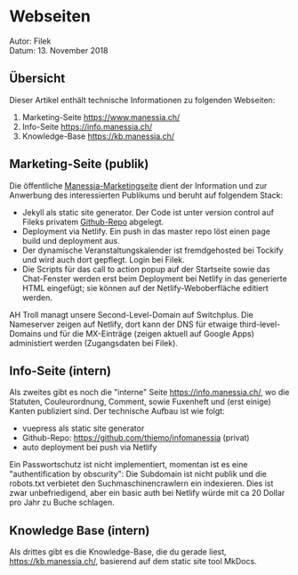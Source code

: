 # Webseiten

Autor: Filek  
Datum: 13. November 2018

## Übersicht

Dieser Artikel enthält technische Informationen zu folgenden Webseiten:

1. Marketing-Seite <https://www.manessia.ch/>
2. Info-Seite <https://info.manessia.ch/>
3. Knowledge-Base <https://kb.manessia.ch/>

## Marketing-Seite (publik)

Die öffentliche [Manessia-Marketingseite](https://www.manessia.ch/) dient der Information und zur Anwerbung des interessierten Publikums und beruht auf folgendem Stack:

- Jekyll als static site generator. Der Code ist unter version control auf Fileks privatem [Github-Repo](https://github.com/thiemo/manessia-jekyll) abgelegt.
- Deployment via Netlify. Ein push in das master repo löst einen page build und deployment aus.
- Der dynamische Veranstaltungskalender ist fremdgehosted bei Tockify und wird auch dort gepflegt. Login bei Filek.
- Die Scripts für das call to action popup auf der Startseite sowie das Chat-Fenster werden erst beim Deployment bei Netlify in das generierte HTML eingefügt; sie können auf der Netlify-Weboberfläche editiert werden.

AH Troll managt unsere Second-Level-Domain auf Switchplus. Die Nameserver zeigen auf Netlify, dort kann der DNS für etwaige third-level-Domains und für die MX-Einträge (zeigen aktuell auf Google Apps) administiert werden (Zugangsdaten bei Filek).

## Info-Seite (intern)

Als zweites gibt es noch die "interne" Seite <https://info.manessia.ch/>, wo die Statuten, Couleurordnung, Comment, sowie Fuxenheft und (erst einige) Kanten publiziert sind. Der technische Aufbau ist wie folgt:

- vuepress als static site generator
- Github-Repo: <https://github.com/thiemo/infomanessia> (privat)
- auto deployment bei push via Netlify

Ein Passwortschutz ist nicht implementiert, momentan ist es eine "authentification by obscurity": Die Subdomain ist nicht publik und die robots.txt verbietet den Suchmaschinencrawlern ein indexieren. Dies ist zwar unbefriedigend, aber ein basic auth bei Netlify würde mit ca 20 Dollar pro Jahr zu Buche schlagen.

## Knowledge Base (intern)

Als drittes gibt es die Knowledge-Base, die du gerade liest, <https://kb.manessia.ch/>, basierend auf dem static site tool MkDocs.
